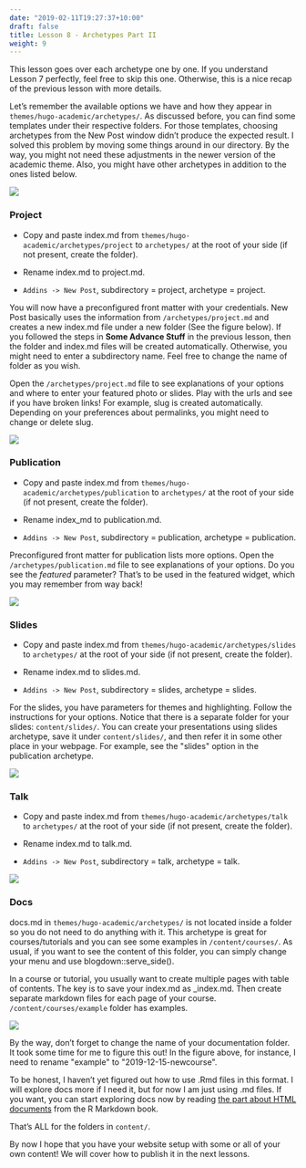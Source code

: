 ```yaml
---
date: "2019-02-11T19:27:37+10:00"
draft: false
title: Lesson 8 - Archetypes Part II
weight: 9
---
```


This lesson goes over each archetype one by one. If you understand Lesson 7 perfectly, feel free to skip this one. Otherwise, this is a nice recap of the previous lesson with more details.  

Let’s remember the available options we have and how they appear in `themes/hugo-academic/archetypes/`. As discussed before, you can find some templates under their respective folders. For those templates, choosing archetypes from the New Post window didn’t produce the expected result. I solved this problem by moving some things around in our directory. By the way, you might not need these adjustments in the newer version of the academic theme. Also, you might have other archetypes in addition to the ones listed below.   

![](/img/19_archetype2.png)

### Project

- Copy and paste index.md from `themes/hugo-academic/archetypes/project` to `archetypes/` at the root of your side (if not present, create the folder). 

- Rename index.md to project.md. 

- `Addins -> New Post`, subdirectory = project, archetype = project. 

You will now have a preconfigured front matter with your credentials. New Post basically uses the information from `/archetypes/project.md` and creates a new index.md file under a new folder (See the figure below). If you followed the steps in __Some Advance Stuff__ in the previous lesson, then the folder and index.md files will be created automatically. Otherwise, you might need to enter a subdirectory name. Feel free to change the name of folder as you wish.

Open the `/archetypes/project.md` file to see explanations of your options and where to enter your featured photo or slides. Play with the urls and see if you have broken links! For example, slug is created automatically. Depending on your preferences about permalinks, you might need to change or delete slug. 

![](/img/21_project.png)


### Publication

- Copy and paste index.md from `themes/hugo-academic/archetypes/publication` to `archetypes/` at the root of your side (if not present, create the folder). 

- Rename index_md to publication.md. 

- `Addins -> New Post`, subdirectory = publication, archetype = publication. 

Preconfigured front matter for publication lists more options. Open the `/archetypes/publication.md` file to see explanations of your options. Do you see the *featured* parameter? That’s to be used in the featured widget, which you may remember from way back!

![](/img/22_publication.png)

### Slides

- Copy and paste index.md from `themes/hugo-academic/archetypes/slides` to `archetypes/` at the root of your side (if not present, create the folder). 

- Rename index.md to slides.md. 

- `Addins -> New Post`, subdirectory = slides, archetype = slides.

For the slides, you have parameters for themes and highlighting. Follow the instructions for your options. Notice that there is a separate folder for your slides: `content/slides/`. You can create your presentations using slides archetype, save it under `content/slides/`, and then refer it in some other place in your webpage. For example, see the "slides" option in the publication archetype.     

![](/img/23_slides.png)


### Talk

- Copy and paste index.md from `themes/hugo-academic/archetypes/talk` to `archetypes/` at the root of your side (if not present, create the folder). 

- Rename index.md to talk.md. 

- `Addins -> New Post`, subdirectory = talk, archetype = talk.

![](/img/24_talk.png)

### Docs

docs.md in `themes/hugo-academic/archetypes/` is not located inside a folder so you do not need to do anything with it. This archetype is great for courses/tutorials and you can see some examples in `/content/courses/`. As usual, if you want to see the content of this folder, you can simply change your menu and use blogdown::serve_side(). 

In a course or tutorial, you usually want to create multiple pages with table of contents. The key is to save your index.md as _index.md. Then create separate markdown files for each page of your course. `/content/courses/example` folder has examples. 

![](/img/24_docs.png)

By the way, don’t forget to change the name of your documentation folder. It took some time for me to figure this out! In the figure above, for instance, I need to rename "example" to "2019-12-15-newcourse".

To be honest, I haven’t yet figured out how to use .Rmd files in this format. I will explore docs more if I need it, but for now I am just using .md files. If you want, you can start exploring docs now by reading [the part about HTML documents](https://bookdown.org/yihui/rmarkdown/html-document.html) from the R Markdown book.     

That’s ALL for the folders in `content/`. 

By now I hope that you have your website setup with some or all of your own content! We will cover how to publish it in the next lessons.   
